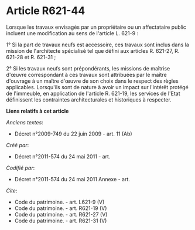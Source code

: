 # Article R621-44

Lorsque les travaux envisagés par un propriétaire ou un affectataire public incluent une modification au sens de l'article L.
621-9 : 

1° Si la part de travaux neufs est accessoire, ces travaux sont inclus dans la mission de l'architecte spécialisé tel que
défini aux articles R. 621-27, R. 621-28 et R. 621-31 ;

2° Si les travaux neufs sont prépondérants, les missions de maîtrise d'œuvre correspondant à ces travaux sont attribuées par
le maître d'ouvrage à un maître d'œuvre de son choix dans le respect des règles applicables. Lorsqu'ils sont de nature à
avoir un impact sur l'intérêt protégé de l'immeuble, en application de l'article R. 621-19, les services de l'Etat
définissent les contraintes architecturales et historiques à respecter.

**Liens relatifs à cet article**

_Anciens textes_:

  - Décret n°2009-749 du 22 juin 2009 - art. 11 (Ab)

_Créé par_:

  - Décret n°2011-574 du 24 mai 2011  - art.

_Codifié par_:

  - Décret n°2011-574 du 24 mai 2011 Annexe - art.

_Cite_:

  - Code du patrimoine. - art. L621-9 (V)
  - Code du patrimoine. - art. R621-19 (V)
  - Code du patrimoine. - art. R621-27 (V)
  - Code du patrimoine. - art. R621-31 (V)
